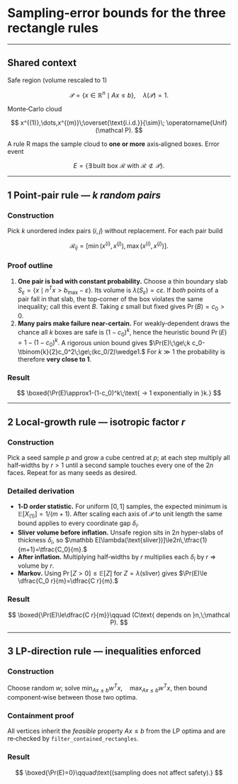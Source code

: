 # Sampling‑error bounds for the three rectangle rules

---

## Shared context

Safe region (volume rescaled to 1)

$$
  \mathcal P=\{x\in\mathbb R^{n}\mid A x\le b\},\quad \lambda(\mathcal P)=1.
$$

Monte‑Carlo cloud

$$
  x^{(1)},\dots,x^{(m)}\;\overset{\text{i.i.d.}}{\sim}\; \operatorname{Unif}(\mathcal P).
$$

A rule $\mathsf R$ maps the sample cloud to **one or more** axis‑aligned boxes. Error event

$$
  E=\{\exists\,\text{built box }\mathcal R\text{ with }\mathcal R\not\subset\mathcal P\}.
$$

---

## 1  Point‑pair rule — *k random pairs*

### Construction

Pick *k* unordered index pairs $(i,j)$ without replacement. For each pair build

$$
  \mathcal R_{ij}=\bigl[\min(x^{(i)},x^{(j)}),\,\max(x^{(i)},x^{(j)})\bigr].
$$


### Proof outline

1. **One pair is bad with constant probability.**  Choose a thin boundary slab
   $S_\varepsilon=\{x\mid n^T x>b_{\max}-\varepsilon\}$.  Its volume is
   $\lambda(S_\varepsilon)=c\varepsilon$.  If *both* points of a pair fall in
   that slab, the top‑corner of the box violates the same inequality; call this
   event $B$.  Taking $\varepsilon$ small but fixed gives
   $\Pr(B)=c_0>0.$
2. **Many pairs make failure near‑certain.**  For weakly‑dependent draws the
   chance all *k* boxes are safe is $(1-c_0)^k$, hence the heuristic bound
   $\Pr(E)=1-(1-c_0)^k.$
   A rigorous union bound gives
   $\Pr(E)\;\ge\;k c_0-\tbinom{k}{2}c_0^2\;\ge\;(kc_0/2)\wedge1.$
   For $k\gg1$ the probability is therefore **very close to 1**.

### Result

$$
  \boxed{\Pr(E)\approx1-(1-c_0)^k\;\text{ → 1 exponentially in }k.}
$$

---

## 2  Local‑growth rule — isotropic factor *r*

### Construction

Pick a seed sample $p$ and grow a cube centred at $p$; at each step multiply
all half‑widths by $r>1$ until a second sample touches every one of the $2n$ faces.
Repeat for as many seeds as desired.

### Detailed derivation

* **1‑D order statistic.**  For uniform $[0,1]$ samples, the expected minimum is
  $\mathbb E[X_{(1)}]=1/(m+1)$.  After scaling each axis of $\mathcal P$ to unit
  length the same bound applies to every coordinate gap $\delta_i$.
* **Sliver volume before inflation.**  Unsafe region sits in $2n$ hyper‑slabs of
  thickness $\delta_i$, so
  $\mathbb E[\lambda(\text{sliver})]\le2n\,\tfrac{1}{m+1}=\tfrac{C_0}{m}.$
* **After inflation.**  Multiplying half‑widths by $r$ multiplies each
  $\delta_i$ by $r$ ⇒ volume by $r$.
* **Markov.**  Using $\Pr[Z>0]\le\mathbb E[Z]$ for $Z=\lambda(\text{sliver})$ gives
  $\Pr(E)\le \dfrac{C_0 r}{m}=\dfrac{C r}{m}.$

### Result

$$
  \boxed{\Pr(E)\le\dfrac{C r}{m}}\qquad (C\text{ depends on }n,\;\mathcal P).
$$


---

## 3  LP‑direction rule — inequalities enforced

### Construction

Choose random $w$; solve
$\min_{A x\le b} w^T x,\quad \max_{A x\le b} w^T x,$
then bound component‑wise between those two optima.

### Containment proof

All vertices inherit the *feasible* property $A x\le b$ from the LP optima and
are re‑checked by `filter_contained_rectangles`.

### Result

$$
  \boxed{\Pr(E)=0}\qquad\text{(sampling does not affect safety).}
$$
